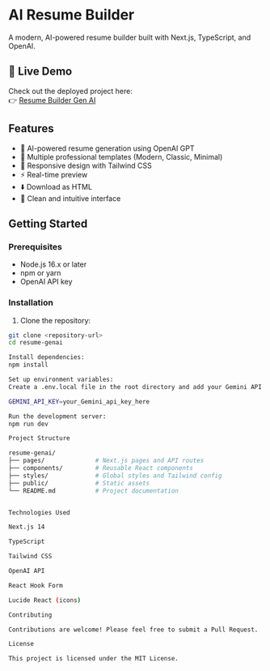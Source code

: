 # AI Resume Builder

A modern, AI-powered resume builder built with Next.js, TypeScript, and OpenAI.

## 🚀 Live Demo

Check out the deployed project here:  
👉 [Resume Builder Gen AI](https://resume-builder-gen-ai.vercel.app/)

## Features

- 🤖 AI-powered resume generation using OpenAI GPT
- 🎨 Multiple professional templates (Modern, Classic, Minimal)
- 📱 Responsive design with Tailwind CSS
- ⚡ Real-time preview
- ⬇️ Download as HTML
- 🎯 Clean and intuitive interface

## Getting Started

### Prerequisites

- Node.js 16.x or later
- npm or yarn
- OpenAI API key

### Installation

1. Clone the repository:
```bash
git clone <repository-url>
cd resume-genai

Install dependencies:
npm install

Set up environment variables:
Create a .env.local file in the root directory and add your Gemini API key:

GEMINI_API_KEY=your_Gemini_api_key_here

Run the development server:
npm run dev

Project Structure

resume-genai/
├── pages/              # Next.js pages and API routes
├── components/         # Reusable React components
├── styles/             # Global styles and Tailwind config
├── public/             # Static assets
└── README.md           # Project documentation


Technologies Used

Next.js 14

TypeScript

Tailwind CSS

OpenAI API

React Hook Form

Lucide React (icons)

Contributing

Contributions are welcome! Please feel free to submit a Pull Request.

License

This project is licensed under the MIT License.







